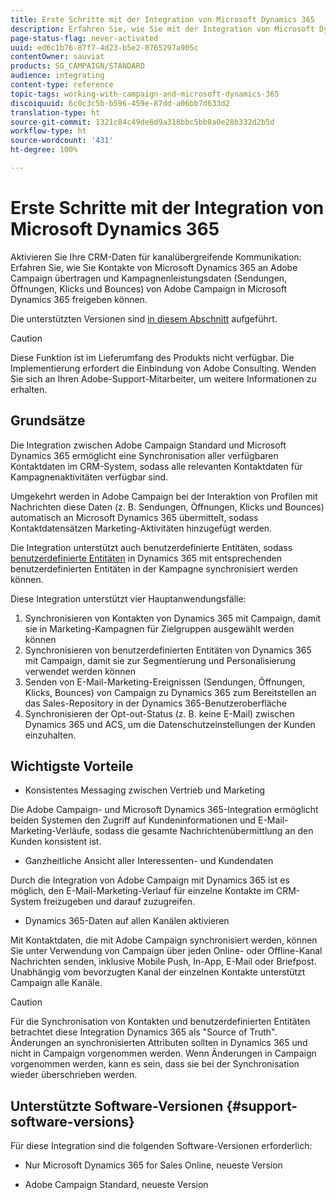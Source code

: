 ```yaml
---
title: Erste Schritte mit der Integration von Microsoft Dynamics 365
description: Erfahren Sie, wie Sie mit der Integration von Microsoft Dynamics 365 beginnen können.
page-status-flag: never-activated
uuid: ed6c1b76-87f7-4d23-b5e2-0765297a905c
contentOwner: sauviat
products: SG_CAMPAIGN/STANDARD
audience: integrating
content-type: reference
topic-tags: working-with-campaign-and-microsoft-dynamics-365
discoiquuid: 6c0c3c5b-b596-459e-87dd-a06bb7d633d2
translation-type: ht
source-git-commit: 1321c84c49de6d9a318bbc5bb8a0e28b332d2b5d
workflow-type: ht
source-wordcount: '431'
ht-degree: 100%

---
```



# Erste Schritte mit der Integration von Microsoft Dynamics 365

Aktivieren Sie Ihre CRM-Daten für kanalübergreifende Kommunikation: Erfahren Sie, wie Sie Kontakte von Microsoft Dynamics 365 an Adobe Campaign übertragen und Kampagnenleistungsdaten (Sendungen, Öffnungen, Klicks und Bounces) von Adobe Campaign in Microsoft Dynamics 365 freigeben können.

Die unterstützten Versionen sind [in diesem Abschnitt](#support-software-versions) aufgeführt.

>[!CAUTION]
>
>Diese Funktion ist im Lieferumfang des Produkts nicht verfügbar. Die Implementierung erfordert die Einbindung von Adobe Consulting. Wenden Sie sich an Ihren Adobe-Support-Mitarbeiter, um weitere Informationen zu erhalten.

## Grundsätze

Die Integration zwischen Adobe Campaign Standard und Microsoft Dynamics 365 ermöglicht eine Synchronisation aller verfügbaren Kontaktdaten im CRM-System, sodass alle relevanten Kontaktdaten für Kampagnenaktivitäten verfügbar sind.

Umgekehrt werden in Adobe Campaign bei der Interaktion von Profilen mit Nachrichten diese Daten (z. B. Sendungen, Öffnungen, Klicks und Bounces) automatisch an Microsoft Dynamics 365 übermittelt, sodass Kontaktdatensätzen Marketing-Aktivitäten hinzugefügt werden.

Die Integration unterstützt auch benutzerdefinierte Entitäten, sodass [benutzerdefinierte Entitäten](../../integrating/using/map-campaign-custom-resources-and-dynamics-365-custom-entities.md) in Dynamics 365 mit entsprechenden benutzerdefinierten Entitäten in der Kampagne synchronisiert werden können.

Diese Integration unterstützt vier Hauptanwendungsfälle:

1. Synchronisieren von Kontakten von Dynamics 365 mit Campaign, damit sie in Marketing-Kampagnen für Zielgruppen ausgewählt werden können
1. Synchronisieren von benutzerdefinierten Entitäten von Dynamics 365 mit Campaign, damit sie zur Segmentierung und Personalisierung verwendet werden können
1. Senden von E-Mail-Marketing-Ereignissen (Sendungen, Öffnungen, Klicks, Bounces) von Campaign zu Dynamics 365 zum Bereitstellen an das Sales-Repository in der Dynamics 365-Benutzeroberfläche
1. Synchronisieren der Opt-out-Status (z. B. keine E-Mail) zwischen Dynamics 365 und ACS, um die Datenschutzeinstellungen der Kunden einzuhalten.

## Wichtigste Vorteile

* Konsistentes Messaging zwischen Vertrieb und Marketing

Die Adobe Campaign- und Microsoft Dynamics 365-Integration ermöglicht beiden Systemen den Zugriff auf Kundeninformationen und E-Mail-Marketing-Verläufe, sodass die gesamte Nachrichtenübermittlung an den Kunden konsistent ist.

* Ganzheitliche Ansicht aller Interessenten- und Kundendaten

Durch die Integration von Adobe Campaign mit Dynamics 365 ist es möglich, den E-Mail-Marketing-Verlauf für einzelne Kontakte im CRM-System freizugeben und darauf zuzugreifen.

* Dynamics 365-Daten auf allen Kanälen aktivieren

Mit Kontaktdaten, die mit Adobe Campaign synchronisiert werden, können Sie unter Verwendung von Campaign über jeden Online- oder Offline-Kanal Nachrichten senden, inklusive Mobile Push, In-App, E-Mail oder Briefpost. Unabhängig vom bevorzugten Kanal der einzelnen Kontakte unterstützt Campaign alle Kanäle.

>[!CAUTION]
>
>Für die Synchronisation von Kontakten und benutzerdefinierten Entitäten betrachtet diese Integration Dynamics 365 als &quot;Source of Truth&quot;.  Änderungen an synchronisierten Attributen sollten in Dynamics 365 und nicht in Campaign vorgenommen werden.  Wenn Änderungen in Campaign vorgenommen werden, kann es sein, dass sie bei der Synchronisation wieder überschrieben werden.

## Unterstützte Software-Versionen {#support-software-versions}

Für diese Integration sind die folgenden Software-Versionen erforderlich:

* Nur Microsoft Dynamics 365 for Sales Online, neueste Version

* Adobe Campaign Standard, neueste Version
